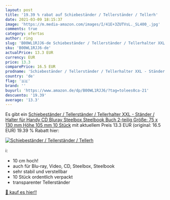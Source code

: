 ```yaml
---
layout: post
title: '19.39 % rabat auf Schiebeständer / Tellerständer / Tellerh'
date: 2021-03-09 18:15:37
image: 'https://m.media-amazon.com/images/I/41E+3ZUTVsL._SL400_.jpg'
comments: true
category: ofertas
author: ring
slug: 'B00WL1RJJ6-de Schiebeständer / Tellerständer / Tellerhalter XXL -...'
sku: 'B00WL1RJJ6-de'
actualPrice: 13.3 EUR
currency: EUR
price: 13.3
comparePrice: 16.5 EUR
prodname: 'Schiebeständer / Tellerständer / Tellerhalter XXL - Ständer / Halter für Handy  CD  Bluray  Steelbox  Steelbook  Buch  2-teilig  Größe: 75 x 130 mm  Höhe 105 mm  10 Stück'
country: 'de'
flag: '🇩🇪'
brand: ''
buyurl: 'https://www.amazon.de/dp/B00WL1RJJ6/?tag=tolees0ca-21'
descuento: '19.39'
average: '13.3'
---
```


Es gibt ein [Schiebeständer / Tellerständer / Tellerhalter XXL - Ständer / Halter für Handy  CD  Bluray  Steelbox  Steelbook  Buch  2-teilig  Größe: 75 x 130 mm  Höhe 105 mm  10 Stück](https://www.amazon.de/dp/B00WL1RJJ6/?tag=tolees0ca-21) mit aktuellem Preis 13.3 EUR (original: 16.5 EUR) 19.39 % Rabatt hier:

[![Schiebeständer / Tellerständer / Tellerh](https://m.media-amazon.com/images/I/41E+3ZUTVsL._SL400_.jpg)](https://www.amazon.de/dp/B00WL1RJJ6/?tag=tolees0ca-21)

ℹ️:

- 10 cm hoch!
- auch für Blu-ray, Video, CD, Steelbox, Steelbook
- sehr stabil und verstellbar
- 10 Stück ordentlich verpackt
- transparenter Tellerständer

[🛒 kauf es hier!!](https://www.amazon.de/dp/B00WL1RJJ6/?tag=tolees0ca-21)
